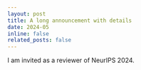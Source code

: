 ```yaml
---
layout: post
title: A long announcement with details
date: 2024-05
inline: false
related_posts: false
---
```


I am invited as a reviewer of NeurIPS 2024.

